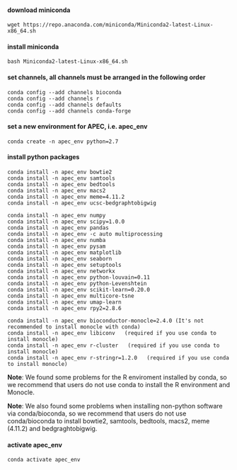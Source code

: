 
#### download miniconda

    wget https://repo.anaconda.com/miniconda/Miniconda2-latest-Linux-x86_64.sh

#### install miniconda

    bash Miniconda2-latest-Linux-x86_64.sh

#### set channels, all channels must be arranged in the following order

    conda config --add channels bioconda
    conda config --add channels r
    conda config --add channels defaults
    conda config --add channels conda-forge

#### set a new environment for APEC, i.e. apec_env

    conda create -n apec_env python=2.7

#### install python packages

    conda install -n apec_env bowtie2
    conda install -n apec_env samtools
    conda install -n apec_env bedtools
    conda install -n apec_env macs2
    conda install -n apec_env meme=4.11.2
    conda install -n apec_env ucsc-bedgraphtobigwig

    conda install -n apec_env numpy
    conda install -n apec_env scipy=1.0.0
    conda install -n apec_env pandas
    conda install -n apec_env -c auto multiprocessing
    conda install -n apec_env numba
    conda install -n apec_env pysam
    conda install -n apec_env matplotlib
    conda install -n apec_env seaborn
    conda install -n apec_env setuptools
    conda install -n apec_env networkx
    conda install -n apec_env python-louvain=0.11
    conda install -n apec_env python-Levenshtein
    conda install -n apec_env scikit-learn=0.20.0
    conda install -n apec_env multicore-tsne
    conda install -n apec_env umap-learn
    conda install -n apec_env rpy2=2.8.6

    conda install -n apec_env bioconductor-monocle=2.4.0 (It's not recommended to install monocle with conda)
    conda install -n apec_env libiconv   (required if you use conda to install monocle)
    conda install -n apec_env r-cluster   (required if you use conda to install monocle)
    conda install -n apec_env r-stringr=1.2.0   (required if you use conda to install monocle)

**Note**: We found some problems for the R enviroment installed by conda, so we recommend that users do not use conda to install the R environment and Monocle.

**Note**: We also found some problems when installing non-python software via conda/bioconda, so we recommend that users do not use conda/bioconda to install bowtie2, samtools, bedtools, macs2, meme (4.11.2) and bedgraghtobigwig.

#### activate apec_env

    conda activate apec_env
